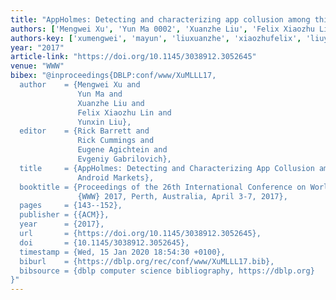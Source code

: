 ```yaml
---
title: "AppHolmes: Detecting and characterizing app collusion among third-party Android markets"
authors: ['Mengwei Xu', 'Yun Ma 0002', 'Xuanzhe Liu', 'Felix Xiaozhu Lin', 'Yunxin Liu']
authors-key: ['xumengwei', 'mayun', 'liuxuanzhe', 'xiaozhufelix', 'liuyunxin']
year: "2017"
article-link: "https://doi.org/10.1145/3038912.3052645"
venue: "WWW"
bibex: "@inproceedings{DBLP:conf/www/XuMLLL17,
  author    = {Mengwei Xu and
               Yun Ma and
               Xuanzhe Liu and
               Felix Xiaozhu Lin and
               Yunxin Liu},
  editor    = {Rick Barrett and
               Rick Cummings and
               Eugene Agichtein and
               Evgeniy Gabrilovich},
  title     = {AppHolmes: Detecting and Characterizing App Collusion among Third-Party
               Android Markets},
  booktitle = {Proceedings of the 26th International Conference on World Wide Web,
               {WWW} 2017, Perth, Australia, April 3-7, 2017},
  pages     = {143--152},
  publisher = {{ACM}},
  year      = {2017},
  url       = {https://doi.org/10.1145/3038912.3052645},
  doi       = {10.1145/3038912.3052645},
  timestamp = {Wed, 15 Jan 2020 18:54:30 +0100},
  biburl    = {https://dblp.org/rec/conf/www/XuMLLL17.bib},
  bibsource = {dblp computer science bibliography, https://dblp.org}
}"
---
```

